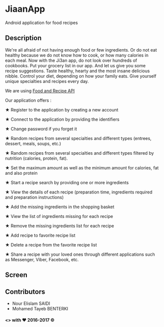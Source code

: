 # JiaanApp

Android application for food recipes

## Description

We're all afraid of not having enough food or few ingredients. Or do not eat healthy because we do not know how to cook, or how many calories in each meal.
Now with the Ji3an app, do not look over hundreds of cookbooks. Put your grocery list in our app. And let us give you some recipe suggestions. Taste healthy, hearty and the most insane delicious nibble. Control your diet, depending on how your family eats. Give yourself unique specialties and recipes every day.

We are using [Food and Recipe API](https://spoonacular.com/food-api)

Our application offers :

★ Register to the application by creating a new account

★ Connect to the application by providing the identifiers

★ Change password if you forget it

★ Random recipes from several specialties and different types (entrees, dessert, meals, soups, etc.)

★ Random recipes from several specialties and different types filtered by nutrition (calories, protein, fat).

★ Set the maximum amount as well as the minimum amount for calories, fat and also protein

★ Start a recipe search by providing one or more ingredients

★ View the details of each recipe (preparation time, ingredients required and preparation instructions)

★ Add the missing ingredients in the shopping basket

★ View the list of ingredients missing for each recipe

★ Remove the missing ingredients list for each recipe

★ Add recipe to favorite recipe list

★ Delete a recipe from the favorite recipe list

★ Share a recipe with your loved ones through different applications such as Messenger, Viber, Facebook, etc.

## Screen

## Contributors

* Nour Elislam SAIDI
* Mohamed Tayeb BENTERKI

#### <> with ♥ 2016-2017 ©
